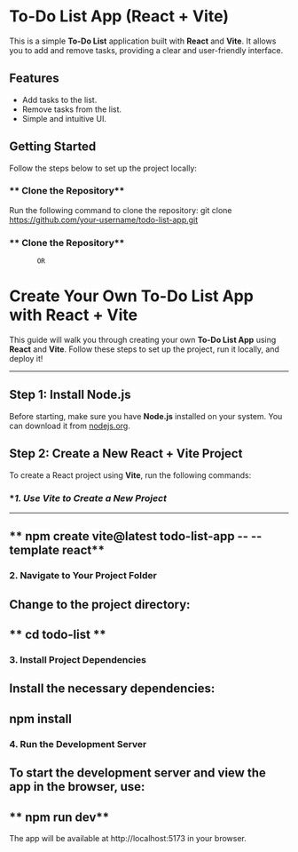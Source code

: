 # **To-Do List App** (React + Vite)

This is a simple **To-Do List** application built with **React** and **Vite**. It allows you to add and remove tasks, providing a clear and user-friendly interface.

## **Features**
- Add tasks to the list.
- Remove tasks from the list.
- Simple and intuitive UI.

## **Getting Started**

Follow the steps below to set up the project locally:

### ** Clone the Repository**

Run the following command to clone the repository:
git clone https://github.com/your-username/todo-list-app.git
### ** Clone the Repository**

           OR
# **Create Your Own To-Do List App with React + Vite**

This guide will walk you through creating your own **To-Do List App** using **React** and **Vite**. Follow these steps to set up the project, run it locally, and deploy it!

---

## **Step 1: Install Node.js**

Before starting, make sure you have **Node.js** installed on your system. You can download it from [nodejs.org](https://nodejs.org/).



## **Step 2: Create a New React + Vite Project**

To create a React project using **Vite**, run the following commands:


### **1. Use Vite to Create a New Project*
--------------------------------------------------
** npm create vite@latest todo-list-app -- --template react**
--------------------------------------------------------------------


### **2. Navigate to Your Project Folder**
Change to the project directory:
-----------------------------
** cd todo-list **
-------------------------------


### **3. Install Project Dependencies**
Install the necessary dependencies:
----------------
npm install
----------------------------


### **4. Run the Development Server**
To start the development server and view the app in the browser, use:
-------------------
** npm run dev**
-------------------


The app will be available at http://localhost:5173 in your browser.
